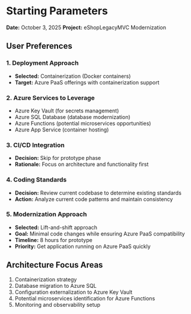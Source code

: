 # Starting Parameters

**Date:** October 3, 2025
**Project:** eShopLegacyMVC Modernization

## User Preferences

### 1. Deployment Approach
- **Selected:** Containerization (Docker containers)
- **Target:** Azure PaaS offerings with containerization support

### 2. Azure Services to Leverage
- Azure Key Vault (for secrets management)
- Azure SQL Database (database modernization)
- Azure Functions (potential microservices opportunities)
- Azure App Service (container hosting)

### 3. CI/CD Integration
- **Decision:** Skip for prototype phase
- **Rationale:** Focus on architecture and functionality first

### 4. Coding Standards
- **Decision:** Review current codebase to determine existing standards
- **Action:** Analyze current code patterns and maintain consistency

### 5. Modernization Approach
- **Selected:** Lift-and-shift approach
- **Goal:** Minimal code changes while ensuring Azure PaaS compatibility
- **Timeline:** 8 hours for prototype
- **Priority:** Get application running on Azure PaaS quickly

## Architecture Focus Areas
1. Containerization strategy
2. Database migration to Azure SQL
3. Configuration externalization to Azure Key Vault
4. Potential microservices identification for Azure Functions
5. Monitoring and observability setup